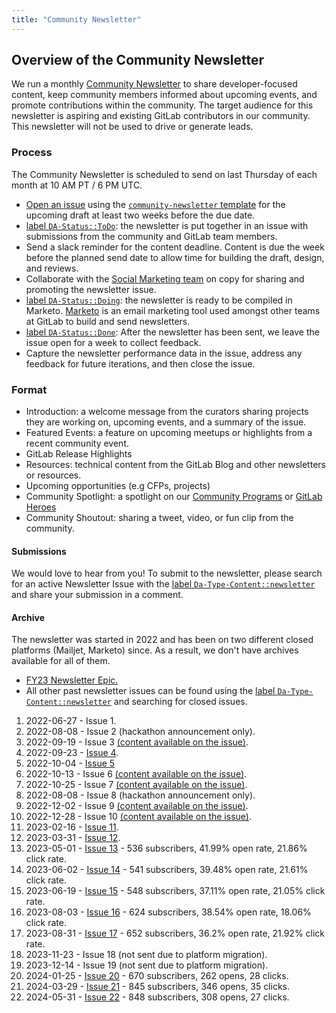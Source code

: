 ```yaml
---
title: "Community Newsletter"
---
```


## Overview of the Community Newsletter

We run a monthly [Community Newsletter](https://about.gitlab.com/community/newsletter/) to share developer-focused content, keep community members informed about upcoming events, and promote contributions within the community. The target audience for this newsletter is aspiring and existing GitLab contributors in our community. This newsletter will not be used to drive or generate leads.

### Process

The Community Newsletter is scheduled to send on last Thursday of each month at 10 AM PT / 6 PM UTC.

* [Open an issue](https://gitlab.com/gitlab-com/marketing/developer-relations/developer-advocacy/developer-advocacy-meta/-/issues/new?issuable_template=community-newsletter) using the [`community-newsletter` template](https://gitlab.com/gitlab-com/marketing/developer-relations/developer-advocacy/developer-advocacy-meta/-/blob/main/.gitlab/issue_templates/community-newsletter.md) for the upcoming draft at least two weeks before the due date.
* [label `DA-Status::ToDo`](https://gitlab.com/gitlab-com/marketing/developer-relations/developer-advocacy/developer-advocacy-meta/-/issues/?label_name%5B%5D=DA-Status::ToDo): the newsletter is put together in an issue with submissions from the community and GitLab team members.
* Send a slack reminder for the content deadline. Content is due the week before the planned send date to allow time for building the draft, design, and reviews.
* Collaborate with the [Social Marketing team](/handbook/marketing/integrated-marketing/digital-strategy/social-marketing/) on copy for sharing and promoting the newsletter issue.
* [label `DA-Status::Doing`](https://gitlab.com/gitlab-com/marketing/developer-relations/developer-advocacy/developer-advocacy-meta/-/issues/?label_name%5B%5D=DA-Status::Doing): the newsletter is ready to be compiled in Marketo. [Marketo](/handbook/marketing/marketing-operations/marketo/) is an email marketing tool used amongst other teams at GitLab to build and send newsletters.
* [label `DA-Status::Done`](https://gitlab.com/gitlab-com/marketing/developer-relations/developer-advocacy/developer-advocacy-meta/-/issues/?label_name%5B%5D=DA-Status::Done): After the newsletter has been sent, we leave the issue open for a week to collect feedback.
* Capture the newsletter performance data in the issue, address any feedback for future iterations, and then close the issue.

### Format

* Introduction: a welcome message from the curators sharing projects they are working on, upcoming events, and a summary of the issue.
* Featured Events: a feature on upcoming meetups or highlights from a recent community event.
* GitLab Release Highlights
* Resources: technical content from the GitLab Blog and other newsletters or resources.
* Upcoming opportunities (e.g CFPs, projects)
* Community Spotlight: a spotlight on our [Community Programs](/handbook/marketing/developer-relations/community-programs/) or [GitLab Heroes](https://about.gitlab.com/community/heroes/)
* Community Shoutout: sharing a tweet, video, or fun clip from the community.

#### Submissions

We would love to hear from you! To submit to the newsletter, please search for an active Newsletter Issue with the [label `Da-Type-Content::newsletter`](https://gitlab.com/gitlab-com/marketing/developer-relations/developer-advocacy/developer-advocacy-meta/-/issues?label_name[]=DA-Type-Content%3A%3Anewsletter) and share your submission in a comment.

#### Archive

The newsletter was started in 2022 and has been on two different closed platforms (Mailjet, Marketo) since. As a result, we don't have archives available for all of them.

* [FY23 Newsletter Epic.](https://gitlab.com/groups/gitlab-com/-/epics/1915)
* All other past newsletter issues can be found using the [label `Da-Type-Content::newsletter`](https://gitlab.com/gitlab-com/marketing/developer-relations/developer-advocacy/developer-advocacy-meta/-/issues/?sort=updated_desc&state=closed&label_name%5B%5D=DA-Type-Content::newsletter&first_page_size=20) and searching for closed issues.

1. 2022-06-27 - Issue 1.
1. 2022-08-08 - Issue 2 (hackathon announcement only).
1. 2022-09-19 - Issue 3 [(content available on the issue)](https://gitlab.com/gitlab-com/marketing/developer-relations/contributor-program/general/-/issues/150).
1. 2022-09-23 - [Issue 4](https://drive.google.com/file/d/1AppH1WyAVJ8B-h0XgYzcMlfxf17bRI-V/view?usp=drive_link).
1. 2022-10-04 - [Issue 5](https://drive.google.com/file/d/1KyXWF7nV9KtCqxaEG0_AY7svboOKR2q6/view?usp=drive_link)
1. 2022-10-13 - Issue 6 [(content available on the issue)](https://gitlab.com/gitlab-com/marketing/developer-relations/contributor-program/general/-/issues/158).
1. 2022-10-25 - Issue 7 [(content available on the issue)](https://gitlab.com/gitlab-com/marketing/developer-relations/contributor-program/general/-/issues/160).
1. 2022-08-08 - Issue 8 (hackathon announcement only).
1. 2022-12-02 - Issue 9 [(content available on the issue)](https://gitlab.com/gitlab-com/marketing/developer-relations/contributor-program/general/-/issues/173).
1. 2022-12-28 - Issue 10 [(content available on the issue)](https://gitlab.com/gitlab-org/developer-relations/code-contributor-program/-/issues/6).
1. 2023-02-16 - [Issue 11](https://drive.google.com/file/d/1JiSQ-iwjpYq0vtTm9xPgXogt2YGy3EHb/view?usp=drive_link).
1. 2023-03-31 - [Issue 12](https://drive.google.com/file/d/1DfXgg5MykY-7tCNVIkaUUeRR-bz-8-72/view?usp=drive_link).
1. 2023-05-01 - [Issue 13](https://drive.google.com/file/d/1sIgtzSiKK7vzyhce1DPkkV7mest9Nkh9/view?usp=drive_link) - 536 subscribers, 41.99% open rate, 21.86% click rate.
1. 2023-06-02 - [Issue 14](https://drive.google.com/file/d/1mDtfFeafvKKxudROr_DpfHL_y0MN2Clk/view?usp=drive_link) - 541 subscribers, 39.48% open rate, 21.61% click rate.
1. 2023-06-19 - [Issue 15](https://drive.google.com/file/d/1LJelK1uQ5VaecQH4dCViisPwyHrxz8gb/view?usp=drive_link) - 548 subscribers, 37.11% open rate, 21.05% click rate.
1. 2023-08-03 - [Issue 16](https://drive.google.com/file/d/1vM4BTKbOR4yiBvgUWxn9jglul2sDPQ3S/view?usp=drive_link) - 624 subscribers, 38.54% open rate, 18.06% click rate.
1. 2023-08-31 - [Issue 17](https://drive.google.com/file/d/12iqaB5Wq1RUV8G5kQqAx4GTopeDFOIY3/view?usp=drive_link) - 652 subscribers, 36.2% open rate, 21.92% click rate.
1. 2023-11-23 - Issue 18 (not sent due to platform migration).
1. 2023-12-14 - Issue 19 (not sent due to platform migration).
1. 2024-01-25 - [Issue 20](https://drive.google.com/file/d/1Or-6G1kgk6FfuJJGvYdFey-xDnjWih9I/view?usp=drive_link) - 670 subscribers, 262 opens, 28 clicks.
1. 2024-03-29 - [Issue 21](https://drive.google.com/file/d/19Z82c38FH9r0-Qx2XfHWsGPLaQLNpep4/view?usp=drive_link) - 845 subscribers, 346 opens, 35 clicks.
1. 2024-05-31 - [Issue 22](https://drive.google.com/file/d/1yFhAc_0OV0sEEDDnyJWnTK7G0JWWZO8M/view?usp=drive_link) - 848 subscribers, 308 opens, 27 clicks.
